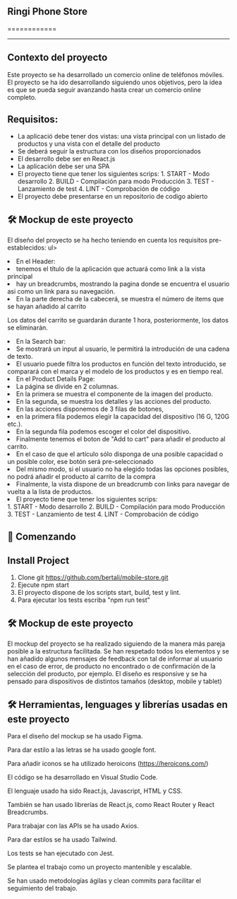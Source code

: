 ## Ringi Phone Store 
============

***

## Contexto del proyecto

Este proyecto se ha desarrollado un comercio online de teléfonos móviles.
El proyecto se ha ido desarrollando siguiendo unos objetivos, pero la idea es que se pueda seguir avanzando hasta crear un comercio online completo.


## Requisitos:

<ul>
<li>La aplicació debe tener dos vistas: una vista principal con un listado de productos y una vista con el detalle del producto</li>
<li>Se deberá seguir la estructura con los diseños proporcionados</li>
<li>El desarrollo debe ser en React.js</li>
<li>La aplicación debe ser una SPA</li>
<li>El proyecto tiene que tener los siguientes scrips:
    1. START - Modo desarrollo
    2. BUILD - Compilación para modo Producción
    3. TEST - Lanzamiento de test
    4. LINT - Comprobación de código
</li>
<li>El proyecto debe presentarse en un repositorio de codigo abierto</li>
</ul>

## 🛠️ Mockup de este proyecto

El diseño del proyecto se ha hecho teniendo en cuenta los requisitos pre-establecidos:
ul>
<li>En el Header:</li>
<li>tenemos el título de la aplicación que actuará como link a la vista principal</li>
<li>hay un breadcrumbs, mostrando la pagina donde se encuentra el usuario asi
como un link para su navegación.</li>
<li>En la parte derecha de la cabecerá, se muestra el número de items que se hayan añadido al carrito</li>



<!-- screenshot de Headerm-->

Los datos del carrito se guardarán durante 1 hora, posteriormente, los datos se eliminarán.
 
<!--  video carrito -->

<li>En la Search bar: </li>
<li>Se mostrará un input al usuario, le permitirá la introdución de una cadena de texto.</li>
<li>El usuario puede filtra los productos en función del texto introducido, se comparará
con el marca y el modelo de los productos y es en tiempo real.</li>

<!-- screenshot de vista List Page
 -->
<li>En el Product Details Page: </li>
<li>La página se divide en 2 columnas.</li>
<li>En la primera se muestra el componente de la imagen del producto.</li>
<li>En la segunda, se muestra los detalles y las acciones del producto.</li>
<li>En las acciones disponemos de 3 filas de botones,</li>
<li>en la primera fila podemos elegir la capacidad del dispositivo (16 G, 120G etc.).</li>
<li>En la segunda fila podemos escoger el color del dispositivo.</li>
<li>Finalmente tenemos el boton de "Add to cart" para añadir el producto al carrito.</li>
<li>En el caso de que el artículo sólo disponga de una posible capacidad o
un posible color, ese botón será pre-seleccionado
</li>
<li>Del mismo modo, si el usuario no ha elegido todas las opciones posibles, no podrá añadir
el producto al carrito de la compra</li>
<li>Finalmente, la vista dispone de un breadcrumb con links para navegar de vuelta a la lista de productos.</li>

<!-- screenshot de vista Details View
 -->

<li>El proyecto tiene que tener los siguientes scrips:</li>
    1. START - Modo desarrollo
    2. BUILD - Compilación para modo Producción
    3. TEST - Lanzamiento de test
    4. LINT - Comprobación de código
</ul>

## 🚀 Comenzando

## Install Project

1. Clone git https://github.com/bertali/mobile-store.git
2. Ejecute npm start
3. El proyecto dispone de los scripts start, build, test y lint.
4. Para ejecutar los tests escriba "npm run test"

<!-- screenshot tests -->

## 🛠️ Mockup de este proyecto

El mockup del proyecto se ha realizado siguiendo de la manera más pareja posible a la estructura facilitada.
Se han respetado todos los elementos y se han añadido algunos mensajes de feedback con tal de informar al usuario en el caso de error, de producto no encontrado o de confirmación de la selección del producto, por ejemplo.
El diseño es responsive y se ha pensado para dispositivos de distintos tamaños (desktop, mobile y tablet)

<!-- screenshots figma -->

## 🛠️ Herramientas, lenguages y librerías usadas en este proyecto

Para el diseño del mockup se ha usado Figma.

Para dar estilo a las letras se ha usado google font.

Para añadir iconos se ha utilizado heroicons (https://heroicons.com/)

El código se ha desarrollado en Visual Studio Code.

El lenguaje usado ha sido React.js, Javascript, HTML y CSS.

También se han usado librerías de React.js, como React Router y React Breadcrumbs.

Para trabajar con las APIs se ha usado Axios. 

Para dar estilos se ha usado Tailwind. 

Los tests se han ejecutado con Jest.

Se plantea el trabajo como un proyecto mantenible y escalable.

Se han usado metodologías ágilas y clean commits para facilitar el seguimiento del trabajo.

<!-- screenshot del borad y commits 
 -->
